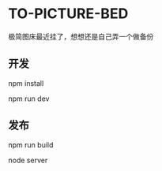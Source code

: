 # TO-PICTURE-BED

极简图床最近挂了，想想还是自己弄一个做备份

## 开发

npm install

npm run dev

## 发布

npm run build

node server